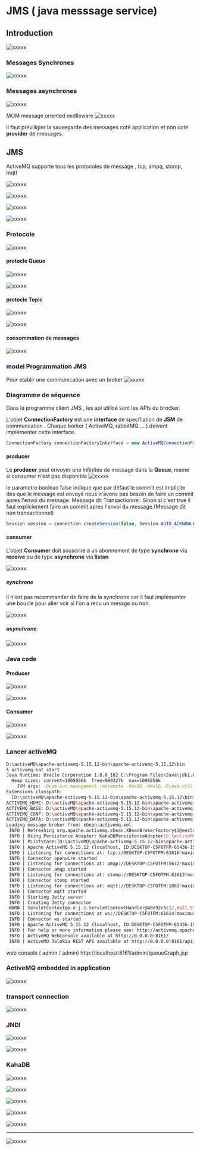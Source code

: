 # JMS ( java messsage service)

## Introduction

![xxxxx](doc/images/introduction/JMSActiveMQarchitecture.jpg)

### Messages Synchrones
![xxxxx](doc/images/introduction/communicationDistrubeSynchrone.jpg)


### Messages asynchrones
![xxxxx](doc/images/introduction/communicationDistrubeAsynchrone.jpg)

MOM message oriented midlleware
![xxxxx](doc/images/introduction/communicationDistrubeAsynchroneQueueTopic.jpg)


Il faut préviligier la sauvegarde des messages coté application et non coté **provider** de messages.

## JMS

ActiveMQ supporte tous les protocoles de message , tcp, ampq, stomp, mqtt

![xxxxx](doc/images/introduction/jmsDef.jpg)

![xxxxx](doc/images/introduction/jmsDef1.jpg)

![xxxxx](doc/images/introduction/jmsDelivranceMessage.jpg)

![xxxxx](doc/images/introduction/jsmprotocole.jpg)



### Protocole
![xxxxx](doc/images/introduction/jsmprotocole.jpg)

#### protocle Queue
![xxxxx](doc/images/introduction/queue.jpg)

![xxxxx](doc/images/introduction/protocoleQueue.jpg)

#### protocle Topic
![xxxxx](doc/images/introduction/topic.jpg)

![xxxxx](doc/images/introduction/protocoleTopic.jpg)


#### consommation de messages
![xxxxx](doc/images/introduction/ConsommationMessage.jpg)


### model Programmation JMS

Pour etablir une communication avec un broker
![xxxxx](doc/images/introduction/modeleProgrammationJms.jpg)

### Diagramme de séquence
Dans la programme client JMS , les api utilisé sont les APIs du brocker.

L'objet **ConnectionFactory** est une **interface** de specifiation de **JSM** de communcation . Chaque borker ( ActiveMQ, rabbitMQ ....) doivent implémenter cette interface.

```java
ConnectionFactory connectionFactoryInterface = new ActiveMQConnectionFactory("tcp://localhost:61616");
```

#### producer
Le **producer** peut envoyer une infinitée de message dans la **Queue**, meme si consumer n'est pas disponible
![xxxxx](doc/images/introduction/jmsclientProducer.jpg)

le parametre boolean false indique que par défaut le commit est implicite des que le message est envoyé nous n'avons pas besoin de faire un commit apres l'envoi du message. Message dit Transactionnel. Sinon si c'est true il faut expliciement faire un commit apres l'envoi du message.(Message dit non transactionnel)
```java
Session session = connection.createSession(false, Session.AUTO_ACKNOWLEDGLE)
```
#### consumer
L'objet **Consumer** doit souscrire à un abonnement de type **synchrone** via **receive** ou de type **asynchrone** via **listen**

![xxxxx](doc/images/introduction/jmsclientConsumerAsynchroneOSynchrone.jpg)

##### synchrone
Il n'est pas recommander de faire de la synchrone car il faut implémenter une boucle pour aller voir si l'on a recu un messge ou non.

![xxxxx](doc/images/introduction/xxxxxxxxxxxxxx)

##### asynchrone
![xxxxx](doc/images/introduction/jmsclientConsumerAsynchrone.jpg)

### Java code

#### Producer
![xxxxx](doc/images/introduction/jmsclientProducer.jpg)

![xxxxx](doc/images/introduction/javaProducer.jpg)


#### Consumer

![xxxxx](doc/images/introduction/jmsclientConsumerAsynchrone.jpg)

![xxxxx](doc/images/introduction/javaConsumerAsynchroneNonpersistant.jpg)


### Lancer activeMQ

```bash
D:\activeMQ\apache-activemq-5.15.12-bin\apache-activemq-5.15.12\bin
λ activemq.bat start
Java Runtime: Oracle Corporation 1.8.0_162 C:\Program Files\Java\jdk1.8.0_162\jre
  Heap sizes: current=1005056k  free=989327k  max=1005056k
    JVM args: -Dcom.sun.management.jmxremote -Xms1G -Xmx1G -Djava.util.logging.config.file=logging.properties -Djava.security.auth.login.config=D:\activeMQ\apache-activemq-5.15.12-bin\apache-activemq-5.15.12\bin\..\conf\login.config -Dactivemq.classpath=D:\activeMQ\apache-activemq-5.15.12-bin\apache-activemq-5.15.12\bin\..\conf;D:\activeMQ\apache-activemq-5.15.12-bin\apache-activemq-5.15.12\bin\../conf;D:\activeMQ\apache-activemq-5.15.12-bin\apache-activemq-5.15.12\bin\../conf; -Dactivemq.home=D:\activeMQ\apache-activemq-5.15.12-bin\apache-activemq-5.15.12\bin\.. -Dactivemq.base=D:\activeMQ\apache-activemq-5.15.12-bin\apache-activemq-5.15.12\bin\.. -Dactivemq.conf=D:\activeMQ\apache-activemq-5.15.12-bin\apache-activemq-5.15.12\bin\..\conf -Dactivemq.data=D:\activeMQ\apache-activemq-5.15.12-bin\apache-activemq-5.15.12\bin\..\data -Djava.io.tmpdir=D:\activeMQ\apache-activemq-5.15.12-bin\apache-activemq-5.15.12\bin\..\data\tmp
Extensions classpath:
  [D:\activeMQ\apache-activemq-5.15.12-bin\apache-activemq-5.15.12\bin\..\lib,D:\activeMQ\apache-activemq-5.15.12-bin\apache-activemq-5.15.12\bin\..\lib\camel,D:\activeMQ\apache-activemq-5.15.12-bin\apache-activemq-5.15.12\bin\..\lib\optional,D:\activeMQ\apache-activemq-5.15.12-bin\apache-activemq-5.15.12\bin\..\lib\web,D:\activeMQ\apache-activemq-5.15.12-bin\apache-activemq-5.15.12\bin\..\lib\extra]
ACTIVEMQ_HOME: D:\activeMQ\apache-activemq-5.15.12-bin\apache-activemq-5.15.12\bin\..
ACTIVEMQ_BASE: D:\activeMQ\apache-activemq-5.15.12-bin\apache-activemq-5.15.12\bin\..
ACTIVEMQ_CONF: D:\activeMQ\apache-activemq-5.15.12-bin\apache-activemq-5.15.12\bin\..\conf
ACTIVEMQ_DATA: D:\activeMQ\apache-activemq-5.15.12-bin\apache-activemq-5.15.12\bin\..\data
Loading message broker from: xbean:activemq.xml
 INFO | Refreshing org.apache.activemq.xbean.XBeanBrokerFactory$1@eec5a4a: startup date [Sun Apr 12 14:50:20 CEST 2020]; root of context hierarchy
 INFO | Using Persistence Adapter: KahaDBPersistenceAdapter[D:\activeMQ\apache-activemq-5.15.12-bin\apache-activemq-5.15.12\bin\..\data\kahadb]
 INFO | PListStore:[D:\activeMQ\apache-activemq-5.15.12-bin\apache-activemq-5.15.12\bin\..\data\localhost\tmp_storage] started
 INFO | Apache ActiveMQ 5.15.12 (localhost, ID:DESKTOP-C5FOTFM-65436-1586695824694-0:1) is starting
 INFO | Listening for connections at: tcp://DESKTOP-C5FOTFM:61616?maximumConnections=1000&wireFormat.maxFrameSize=104857600
 INFO | Connector openwire started
 INFO | Listening for connections at: amqp://DESKTOP-C5FOTFM:5672?maximumConnections=1000&wireFormat.maxFrameSize=104857600
 INFO | Connector amqp started
 INFO | Listening for connections at: stomp://DESKTOP-C5FOTFM:61613?maximumConnections=1000&wireFormat.maxFrameSize=104857600
 INFO | Connector stomp started
 INFO | Listening for connections at: mqtt://DESKTOP-C5FOTFM:1883?maximumConnections=1000&wireFormat.maxFrameSize=104857600
 INFO | Connector mqtt started
 INFO | Starting Jetty server
 INFO | Creating Jetty connector
 WARN | ServletContext@o.e.j.s.ServletContextHandler@48e92c5c{/,null,STARTING} has uncovered http methods for path: /
 INFO | Listening for connections at ws://DESKTOP-C5FOTFM:61614?maximumConnections=1000&wireFormat.maxFrameSize=104857600
 INFO | Connector ws started
 INFO | Apache ActiveMQ 5.15.12 (localhost, ID:DESKTOP-C5FOTFM-65436-1586695824694-0:1) started
 INFO | For help or more information please see: http://activemq.apache.org
 INFO | ActiveMQ WebConsole available at http://0.0.0.0:8161/
 INFO | ActiveMQ Jolokia REST API available at http://0.0.0.0:8161/api/jolokia/
```



web console  ( admin / admin)
http://localhost:8161/admin/queueGraph.jsp

###  ActiveMQ embedded in application
![xxxxx](doc/images/introduction/activeMQinsideApplicationJavaEmbededActiveMQ.jpg)

### transport connection
![xxxxx](doc/images/introduction/activeMQconnectiontransport.jpg)



### JNDI

![xxxxx](doc/images/introduction/ConnectionFactoryPublieDansJndi.jpg)

![xxxxx](doc/images/introduction/ConnectionFactoryPublieDansJndiProprieties.jpg)



### KahaDB

![xxxxx](doc/images/introduction/activeMQStockageMessage.jpg)

![xxxxx](doc/images/introduction/activeMQStragetieStockageKahaDB.jpg)

![xxxxx](doc/images/introduction/activeMQStragetieStockageKahaDB1.jpg)

![xxxxx](doc/images/introduction/activeMQStragetieStockageKahaDB2.jpg)

![xxxxx](doc/images/introduction/activeMQStragetieStockageKahaDB3.jpg)




--------------


![xxxxx](doc/images/introduction/xxxxxxxxxxxxxx)